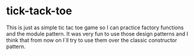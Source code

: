 # tick-tack-toe

This is just as simple tic tac toe game so I can practice factory functions and the module pattern. It was very fun to use those design patterns and I think that from now on I`ll try to use them over the classic constructor pattern.